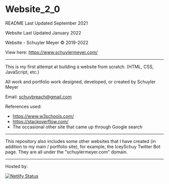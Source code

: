 # Website_2_0

README Last Updated September 2021

Website Last Updated January 2022


Website - Schuyler Meyer &#169; 2019-2022

View here: https://www.schuylermeyer.com/ 

-------------------------------------

This is my first attempt at building a website from scratch. (HTML, CSS, JavaScript, etc.)

All work and portfolio work designed, developed, or created by Schuyler Meyer 

Email: schuybreach@gmail.com

References used: 
- https://www.w3schools.com/
- https://stackoverflow.com/
- The occasional other site that came up through Google search

-------------------------------------

This repository also includes some other websites that I have created (in addition to my main / portfolio site), for example, the IceySchuy Twitter Bot page.
They are all under the "schuylermeyer.com" domain.

-------------------------------------

Hosted by:

[![Netlify Status](https://api.netlify.com/api/v1/badges/5b951c0e-7f0d-4935-810f-170912dc98d3/deploy-status)](https://app.netlify.com/sites/schuylermeyer/deploys)
